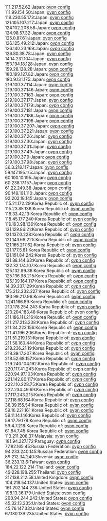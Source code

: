 111.217.52.62:Japan: [ovpn config](vpn/111_217_52_62.ovpn)  
111.99.154.50:Japan: [ovpn config](vpn/111_99_154_50.ovpn)  
119.230.55.173:Japan: [ovpn config](vpn/119_230_55_173.ovpn)  
121.105.107.217:Japan: [ovpn config](vpn/121_105_107_217.ovpn)  
124.102.208.58:Japan: [ovpn config](vpn/124_102_208_58.ovpn)  
124.98.57.32:Japan: [ovpn config](vpn/124_98_57_32.ovpn)  
125.0.87.61:Japan: [ovpn config](vpn/125_0_87_61.ovpn)  
126.125.49.212:Japan: [ovpn config](vpn/126_125_49_212.ovpn)  
126.140.23.169:Japan: [ovpn config](vpn/126_140_23_169.ovpn)  
126.80.38.78:Japan: [ovpn config](vpn/126_80_38_78.ovpn)  
14.14.231.104:Japan: [ovpn config](vpn/14_14_231_104.ovpn)  
153.194.18.128:Japan: [ovpn config](vpn/153_194_18_128.ovpn)  
159.28.128.28:Japan: [ovpn config](vpn/159_28_128_28.ovpn)  
180.199.127.82:Japan: [ovpn config](vpn/180_199_127_82.ovpn)  
180.9.131.175:Japan: [ovpn config](vpn/180_9_131_175.ovpn)  
219.100.37.114:Japan: [ovpn config](vpn/219_100_37_114.ovpn)  
219.100.37.146:Japan: [ovpn config](vpn/219_100_37_146.ovpn)  
219.100.37.163:Japan: [ovpn config](vpn/219_100_37_163.ovpn)  
219.100.37.177:Japan: [ovpn config](vpn/219_100_37_177.ovpn)  
219.100.37.179:Japan: [ovpn config](vpn/219_100_37_179.ovpn)  
219.100.37.181:Japan: [ovpn config](vpn/219_100_37_181.ovpn)  
219.100.37.186:Japan: [ovpn config](vpn/219_100_37_186.ovpn)  
219.100.37.198:Japan: [ovpn config](vpn/219_100_37_198.ovpn)  
219.100.37.207:Japan: [ovpn config](vpn/219_100_37_207.ovpn)  
219.100.37.221:Japan: [ovpn config](vpn/219_100_37_221.ovpn)  
219.100.37.26:Japan: [ovpn config](vpn/219_100_37_26.ovpn)  
219.100.37.30:Japan: [ovpn config](vpn/219_100_37_30.ovpn)  
219.100.37.31:Japan: [ovpn config](vpn/219_100_37_31.ovpn)  
219.100.37.49:Japan: [ovpn config](vpn/219_100_37_49.ovpn)  
219.100.37.9:Japan: [ovpn config](vpn/219_100_37_9.ovpn)  
219.100.37.98:Japan: [ovpn config](vpn/219_100_37_98.ovpn)  
36.3.218.117:Japan: [ovpn config](vpn/36_3_218_117.ovpn)  
59.147.195.115:Japan: [ovpn config](vpn/59_147_195_115.ovpn)  
60.100.10.195:Japan: [ovpn config](vpn/60_100_10_195.ovpn)  
60.238.17.157:Japan: [ovpn config](vpn/60_238_17_157.ovpn)  
61.22.249.38:Japan: [ovpn config](vpn/61_22_249_38.ovpn)  
90.149.161.110:Japan: [ovpn config](vpn/90_149_161_110.ovpn)  
92.202.18.145:Japan: [ovpn config](vpn/92_202_18_145.ovpn)  
115.21.172.29:Korea Republic of: [ovpn config](vpn/115_21_172_29.ovpn)  
115.23.85.139:Korea Republic of: [ovpn config](vpn/115_23_85_139.ovpn)  
118.33.42.13:Korea Republic of: [ovpn config](vpn/118_33_42_13.ovpn)  
118.45.177.240:Korea Republic of: [ovpn config](vpn/118_45_177_240.ovpn)  
119.193.98.136:Korea Republic of: [ovpn config](vpn/119_193_98_136.ovpn)  
121.129.86.21:Korea Republic of: [ovpn config](vpn/121_129_86_21.ovpn)  
121.137.0.228:Korea Republic of: [ovpn config](vpn/121_137_0_228.ovpn)  
121.143.68.225:Korea Republic of: [ovpn config](vpn/121_143_68_225.ovpn)  
121.165.217.62:Korea Republic of: [ovpn config](vpn/121_165_217_62.ovpn)  
121.177.5.81:Korea Republic of: [ovpn config](vpn/121_177_5_81.ovpn)  
121.191.84.242:Korea Republic of: [ovpn config](vpn/121_191_84_242.ovpn)  
121.88.144.63:Korea Republic of: [ovpn config](vpn/121_88_144_63.ovpn)  
122.32.174.107:Korea Republic of: [ovpn config](vpn/122_32_174_107.ovpn)  
125.132.99.38:Korea Republic of: [ovpn config](vpn/125_132_99_38.ovpn)  
125.136.98.215:Korea Republic of: [ovpn config](vpn/125_136_98_215.ovpn)  
125.139.164.117:Korea Republic of: [ovpn config](vpn/125_139_164_117.ovpn)  
14.39.237.129:Korea Republic of: [ovpn config](vpn/14_39_237_129.ovpn)  
175.212.232.227:Korea Republic of: [ovpn config](vpn/175_212_232_227.ovpn)  
183.99.217.99:Korea Republic of: [ovpn config](vpn/183_99_217_99.ovpn)  
1.241.166.89:Korea Republic of: [ovpn config](vpn/1_241_166_89.ovpn)  
210.178.254.243:Korea Republic of: [ovpn config](vpn/210_178_254_243.ovpn)  
210.204.183.48:Korea Republic of: [ovpn config](vpn/210_204_183_48.ovpn)  
211.196.111.216:Korea Republic of: [ovpn config](vpn/211_196_111_216.ovpn)  
211.217.213.238:Korea Republic of: [ovpn config](vpn/211_217_213_238.ovpn)  
211.34.223.156:Korea Republic of: [ovpn config](vpn/211_34_223_156.ovpn)  
211.41.196.206:Korea Republic of: [ovpn config](vpn/211_41_196_206.ovpn)  
211.51.219.131:Korea Republic of: [ovpn config](vpn/211_51_219_131.ovpn)  
211.58.160.44:Korea Republic of: [ovpn config](vpn/211_58_160_44.ovpn)  
218.236.21.19:Korea Republic of: [ovpn config](vpn/218_236_21_19.ovpn)  
218.39.17.207:Korea Republic of: [ovpn config](vpn/218_39_17_207.ovpn)  
218.52.68.157:Korea Republic of: [ovpn config](vpn/218_52_68_157.ovpn)  
219.240.104.192:Korea Republic of: [ovpn config](vpn/219_240_104_192.ovpn)  
220.117.41.243:Korea Republic of: [ovpn config](vpn/220_117_41_243.ovpn)  
220.94.97.103:Korea Republic of: [ovpn config](vpn/220_94_97_103.ovpn)  
221.142.80.117:Korea Republic of: [ovpn config](vpn/221_142_80_117.ovpn)  
222.110.228.75:Korea Republic of: [ovpn config](vpn/222_110_228_75.ovpn)  
222.234.49.69:Korea Republic of: [ovpn config](vpn/222_234_49_69.ovpn)  
27.117.243.215:Korea Republic of: [ovpn config](vpn/27_117_243_215.ovpn)  
27.118.68.164:Korea Republic of: [ovpn config](vpn/27_118_68_164.ovpn)  
36.39.155.54:Korea Republic of: [ovpn config](vpn/36_39_155_54.ovpn)  
59.10.221.161:Korea Republic of: [ovpn config](vpn/59_10_221_161.ovpn)  
59.11.14.146:Korea Republic of: [ovpn config](vpn/59_11_14_146.ovpn)  
59.17.79.178:Korea Republic of: [ovpn config](vpn/59_17_79_178.ovpn)  
59.4.7.216:Korea Republic of: [ovpn config](vpn/59_4_7_216.ovpn)  
61.84.7.45:Korea Republic of: [ovpn config](vpn/61_84_7_45.ovpn)  
113.211.208.37:Malaysia: [ovpn config](vpn/113_211_208_37.ovpn)  
181.94.227.172:Paraguay: [ovpn config](vpn/181_94_227_172.ovpn)  
77.82.165.45:Russian Federation: [ovpn config](vpn/77_82_165_45.ovpn)  
94.233.240.145:Russian Federation: [ovpn config](vpn/94_233_240_145.ovpn)  
89.212.34.240:Slovenia: [ovpn config](vpn/89_212_34_240.ovpn)  
36.233.13.6:Taiwan: [ovpn config](vpn/36_233_13_6.ovpn)  
184.22.122.214:Thailand: [ovpn config](vpn/184_22_122_214.ovpn)  
49.228.198.255:Thailand: [ovpn config](vpn/49_228_198_255.ovpn)  
217.138.212.58:United Kingdom: [ovpn config](vpn/217_138_212_58.ovpn)  
104.218.54.137:United States: [ovpn config](vpn/104_218_54_137.ovpn)  
161.202.144.236:United States: [ovpn config](vpn/161_202_144_236.ovpn)  
198.13.36.179:United States: [ovpn config](vpn/198_13_36_179.ovpn)  
208.94.244.242:United States: [ovpn config](vpn/208_94_244_242.ovpn)  
45.32.13.235:United States: [ovpn config](vpn/45_32_13_235.ovpn)  
45.76.147.33:United States: [ovpn config](vpn/45_76_147_33.ovpn)  
67.180.139.235:United States: [ovpn config](vpn/67_180_139_235.ovpn)  

